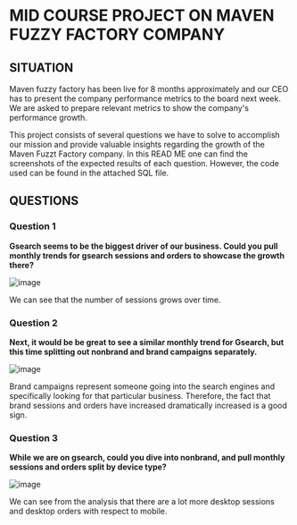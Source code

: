 # MID COURSE PROJECT ON MAVEN FUZZY FACTORY COMPANY

## SITUATION
Maven fuzzy factory has been live for 8 months approximately and our CEO has to present the company performance metrics to the board next week. 
We are asked to prepare relevant metrics to show the company's performance growth. 

This project consists of several questions we have to solve to accomplish our mission and provide valuable insights regarding the growth of the Maven Fuzzt Factory company. In this READ ME one can find the screenshots of the expected results of each question. However, the code used can be found in the attached SQL file. 

## QUESTIONS

### Question 1
**Gsearch seems to be the biggest driver of our business. Could you pull monthly trends for gsearch sessions and orders to showcase the growth there?**

![image](https://github.com/IhonaMaria/Maven-fuzzy-factory-mid-project/assets/119692820/c0c83ec9-9ea2-49d2-8f06-243fd2338776)

We can see that the number of sessions grows over time. 

### Question 2
**Next, it would be be great to see a similar monthly trend for Gsearch, but this time splitting out nonbrand and brand campaigns separately.**

![image](https://github.com/IhonaMaria/Maven-fuzzy-factory-mid-project/assets/119692820/26088504-21b8-4093-be44-affd13fb58fa)

Brand campaigns represent someone going into the search engines and specifically looking for that particular business. Therefore, the fact that brand sessions and orders have increased
dramatically increased is a good sign. 

### Question 3
**While we are on gsearch, could you dive into nonbrand, and pull monthly sessions and orders split by device type?**

![image](https://github.com/IhonaMaria/Maven-fuzzy-factory-mid-project/assets/119692820/cc6456c6-28d7-4171-8116-ff11a49f29c6)

We can see from the analysis that there are a lot more desktop sessions and desktop orders with respect to mobile. 
